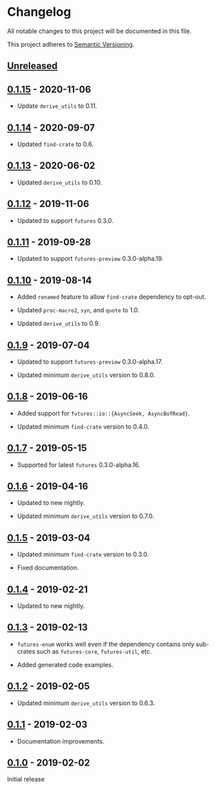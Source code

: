 # Changelog

All notable changes to this project will be documented in this file.

This project adheres to [Semantic Versioning](https://semver.org).

## [Unreleased]

## [0.1.15] - 2020-11-06

- Update `derive_utils` to 0.11.

## [0.1.14] - 2020-09-07

- Updated `find-crate` to 0.6.

## [0.1.13] - 2020-06-02

- Updated `derive_utils` to 0.10.

## [0.1.12] - 2019-11-06

- Updated to support `futures` 0.3.0.

## [0.1.11] - 2019-09-28

- Updated to support `futures-preview` 0.3.0-alpha.19.

## [0.1.10] - 2019-08-14

- Added `renamed` feature to allow `find-crate` dependency to opt-out.

- Updated `proc-macro2`, `syn`, and `quote` to 1.0.

- Updated `derive_utils` to 0.9.

## [0.1.9] - 2019-07-04

- Updated to support `futures-preview` 0.3.0-alpha.17.

- Updated minimum `derive_utils` version to 0.8.0.

## [0.1.8] - 2019-06-16

- Added support for `futures::io::{AsyncSeek, AsyncBufRead}`.

- Updated minimum `find-crate` version to 0.4.0.

## [0.1.7] - 2019-05-15

- Supported for latest `futures` 0.3.0-alpha.16.

## [0.1.6] - 2019-04-16

- Updated to new nightly.

- Updated minimum `derive_utils` version to 0.7.0.

## [0.1.5] - 2019-03-04

- Updated minimum `find-crate` version to 0.3.0.

- Fixed documentation.

## [0.1.4] - 2019-02-21

- Updated to new nightly.

## [0.1.3] - 2019-02-13

- `futures-enum` works well even if the dependency contains only sub-crates such as `futures-core`, `futures-util`, etc.

- Added generated code examples.

## [0.1.2] - 2019-02-05

- Updated minimum `derive_utils` version to 0.6.3.

## [0.1.1] - 2019-02-03

- Documentation improvements.

## [0.1.0] - 2019-02-02

Initial release

[unreleased]: https://github.com/taiki-e/futures-enum/compare/v0.1.15...HEAD
[0.1.15]: https://github.com/taiki-e/futures-enum/compare/v0.1.14...v0.1.15
[0.1.14]: https://github.com/taiki-e/futures-enum/compare/v0.1.13...v0.1.14
[0.1.13]: https://github.com/taiki-e/futures-enum/compare/v0.1.12...v0.1.13
[0.1.12]: https://github.com/taiki-e/futures-enum/compare/v0.1.11...v0.1.12
[0.1.11]: https://github.com/taiki-e/futures-enum/compare/v0.1.10...v0.1.11
[0.1.10]: https://github.com/taiki-e/futures-enum/compare/v0.1.9...v0.1.10
[0.1.9]: https://github.com/taiki-e/futures-enum/compare/v0.1.8...v0.1.9
[0.1.8]: https://github.com/taiki-e/futures-enum/compare/v0.1.7...v0.1.8
[0.1.7]: https://github.com/taiki-e/futures-enum/compare/v0.1.6...v0.1.7
[0.1.6]: https://github.com/taiki-e/futures-enum/compare/v0.1.5...v0.1.6
[0.1.5]: https://github.com/taiki-e/futures-enum/compare/v0.1.4...v0.1.5
[0.1.4]: https://github.com/taiki-e/futures-enum/compare/v0.1.3...v0.1.4
[0.1.3]: https://github.com/taiki-e/futures-enum/compare/v0.1.2...v0.1.3
[0.1.2]: https://github.com/taiki-e/futures-enum/compare/v0.1.1...v0.1.2
[0.1.1]: https://github.com/taiki-e/futures-enum/compare/v0.1.0...v0.1.1
[0.1.0]: https://github.com/taiki-e/futures-enum/releases/tag/v0.1.0
